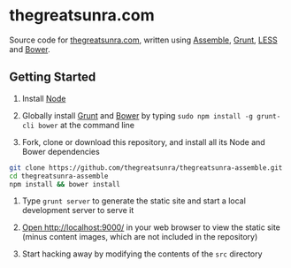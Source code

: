 # thegreatsunra.com

Source code for [thegreatsunra.com](http://thegreatsunra.com), written using [Assemble](http://assemble.io), [Grunt](http://gruntjs.com), [LESS](http://lesscss.org) and [Bower](http://bower.io).

## Getting Started

1. Install [Node](http://nodejs.org)

1. Globally install [Grunt](http://gruntjs.com/) and [Bower](http://bower.io/) by typing `sudo npm install -g grunt-cli bower` at the command line

1. Fork, clone or download this repository, and install all its Node and Bower dependencies

``` bash
git clone https://github.com/thegreatsunra/thegreatsunra-assemble.git
cd thegreatsunra-assemble
npm install && bower install
```

1. Type `grunt server` to generate the static site and start a local development server to serve it

1. [Open http://localhost:9000/](http://localhost:9000/) in your web browser to view the static site (minus content images, which are not included in the repository)

1. Start hacking away by modifying the contents of the `src` directory